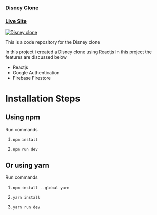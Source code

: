 ### Disney Clone

### [Live Site](https://disney-313420.web.app/details/UHjQnPUGFzaV4RWqiNOZ)

[![Disney clone](https://www.linkpicture.com/q/screenbud-47178a26-c32a-41aa-99cc-532c0ffa2a68.png)](https://www.linkpicture.com/view.php?img=LPic611af2429b289831858909)

This is a code repository for the Disney clone 

In this project i created a Disney clone using Reactjs
In  this project the features are discussed below

- Reactjs
- Google Authentication
- Firebase Firestore



# Installation Steps

## Using npm

Run commands

1) ```npm install```


2) ```npm run dev```


## Or using yarn

Run commands 

1) ```npm install --global yarn```

2) ```yarn install```

3) ```yarn run dev```




